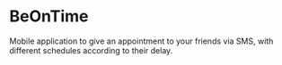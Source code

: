 # BeOnTime
Mobile application to give an appointment to your friends via SMS, with different schedules according to their delay. 
